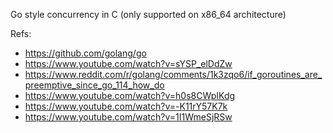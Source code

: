 Go style concurrency in C (only supported on x86_64 architecture)

Refs:
- https://github.com/golang/go
- https://www.youtube.com/watch?v=sYSP_elDdZw
- https://www.reddit.com/r/golang/comments/1k3zqo6/if_goroutines_are_preemptive_since_go_114_how_do
- https://www.youtube.com/watch?v=h0s8CWpIKdg
- https://www.youtube.com/watch?v=-K11rY57K7k
- https://www.youtube.com/watch?v=1I1WmeSjRSw
